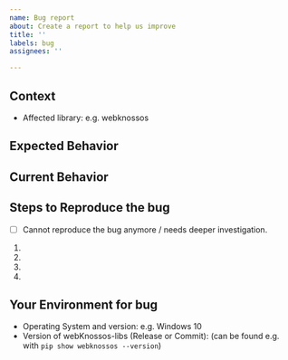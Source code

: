 ```yaml
---
name: Bug report
about: Create a report to help us improve
title: ''
labels: bug
assignees: ''

---
```


## Context
- Affected library: e.g. webknossos
<!--- In what context did your bug occur? -->
<!--- Providing context helps us come up with a solution that is most useful. -->

## Expected Behavior
<!--- What should should happen instead of the bug / error message. -->

## Current Behavior
<!--- What happens instead of the expected behavior? -->

## Steps to Reproduce the bug
<!-- If the bug is hard to reproduce check the following: -->
- [ ] Cannot reproduce the bug anymore / needs deeper investigation.
<!--- If you can reproduce the bug, provide a list of actions to reproduce the bug. -->

1.
2.
3.
4.

## Your Environment for bug
<!--- In what environment did the bug occur? -->
- Operating System and version: e.g. Windows 10
- Version of webKnossos-libs (Release or Commit):
  (can be found e.g. with `pip show webknossos --version`)
